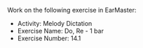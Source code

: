 Work on the following exercise in EarMaster:
- Activity: Melody Dictation
- Exercise Name: Do, Re - 1 bar
- Exercise Number: 14.1
